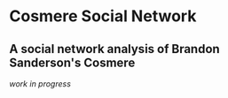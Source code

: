 # Cosmere Social Network

## A social network analysis of Brandon Sanderson's Cosmere

_work in progress_
